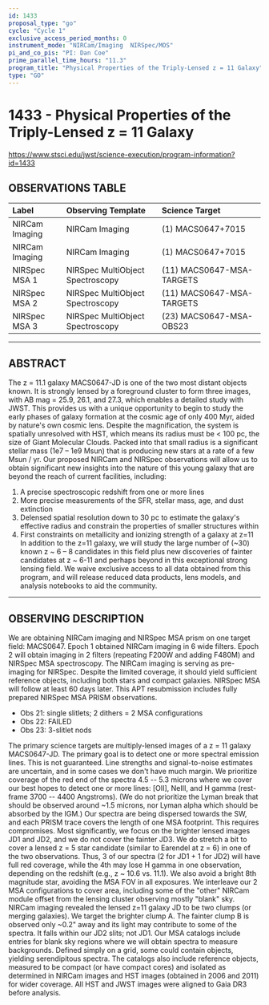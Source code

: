 ```yaml
---
id: 1433
proposal_type: "go"
cycle: "Cycle 1"
exclusive_access_period_months: 0
instrument_mode: "NIRCam/Imaging  NIRSpec/MOS"
pi_and_co_pis: "PI: Dan Coe"
prime_parallel_time_hours: "11.3"
program_title: "Physical Properties of the Triply-Lensed z = 11 Galaxy"
type: "GO"
---
```

# 1433 - Physical Properties of the Triply-Lensed z = 11 Galaxy
https://www.stsci.edu/jwst/science-execution/program-information?id=1433
## OBSERVATIONS TABLE
| Label                  | Observing Template              | Science Target             |
| :--------------------- | :------------------------------ | :------------------------- |
| NIRCam Imaging         | NIRCam Imaging                  | (1) MACS0647+7015          |
| NIRCam Imaging         | NIRCam Imaging                  | (1) MACS0647+7015          |
| NIRSpec MSA 1          | NIRSpec MultiObject Spectroscopy | (11) MACS0647-MSA-TARGETS  |
| NIRSpec MSA 2          | NIRSpec MultiObject Spectroscopy | (11) MACS0647-MSA-TARGETS  |
| NIRSpec MSA 3          | NIRSpec MultiObject Spectroscopy | (23) MACS0647-MSA-OBS23    |

---

## ABSTRACT

The z = 11.1 galaxy MACS0647-JD is one of the two most distant objects known. It is strongly lensed by a foreground cluster to form three images, with AB mag = 25.9, 26.1, and 27.3, which enables a detailed study with JWST. This provides us with a unique opportunity to begin to study the early phases of galaxy formation at the cosmic age of only 400 Myr, aided by nature's own cosmic lens. Despite the magnification, the system is spatially unresolved with HST, which means its radius must be < 100 pc, the size of Giant Molecular Clouds. Packed into that small radius is a significant stellar mass (1e7 – 1e9 Msun) that is producing new stars at a rate of a few Msun / yr. Our proposed NIRCam and NIRSpec observations will allow us to obtain significant new insights into the nature of this young galaxy that are beyond the reach of current facilities, including:
1) A precise spectroscopic redshift from one or more lines
2) More precise measurements of the SFR, stellar mass, age, and dust extinction
3) Delensed spatial resolution down to 30 pc to estimate the galaxy's effective radius and constrain the properties of smaller structures within
4) First constraints on metallicity and ionizing strength of a galaxy at z=11
In addition to the z=11 galaxy, we will study the large number of (~30) known z ~ 6 – 8 candidates in this field plus new discoveries of fainter candidates at z ~ 6-11 and perhaps beyond in this exceptional strong lensing field. We waive exclusive access to all data obtained from this program, and will release reduced data products, lens models, and analysis notebooks to aid the community.

---

## OBSERVING DESCRIPTION

We are obtaining NIRCam imaging and NIRSpec MSA prism on one target field: MACS0647. Epoch 1 obtained NIRCam imaging in 6 wide filters. Epoch 2 will obtain imaging in 2 filters (repeating F200W and adding F480M) and NIRSpec MSA spectroscopy.
The NIRCam imaging is serving as pre-imaging for NIRSpec. Despite the limited coverage, it should yield sufficient reference objects, including both stars and compact galaxies. NIRSpec MSA will follow at least 60 days later.
This APT resubmission includes fully prepared NIRSpec MSA PRISM observations.
- Obs 21: single slitlets; 2 dithers = 2 MSA configurations
- Obs 22: FAILED
- Obs 23: 3-slitlet nods

The primary science targets are multiply-lensed images of a z = 11 galaxy MACS0647-JD. The primary goal is to detect one or more spectral emission lines. This is not guaranteed. Line strengths and signal-to-noise estimates are uncertain, and in some cases we don't have much margin.
We prioritize coverage of the red end of the spectra 4.5 -- 5.3 microns where we cover our best hopes to detect one or more lines: [OII], NeIII, and H gamma (rest-frame 3700 -- 4400 Angstroms). (We do not prioritize the Lyman break that should be observed around ~1.5 microns, nor Lyman alpha which should be absorbed by the IGM.) Our spectra are being dispersed towards the SW, and each PRISM trace covers the length of one MSA footprint.
This requires compromises. Most significantly, we focus on the brighter lensed images JD1 and JD2, and we do not cover the fainter JD3. We do stretch a bit to cover a lensed z = 5 star candidate (similar to Earendel at z = 6) in one of the two observations. Thus, 3 of our spectra (2 for JD1 + 1 for JD2) will have full red coverage, while the 4th may lose H gamma in one observation, depending on the redshift (e.g., z ~ 10.6 vs. 11.1).
We also avoid a bright 8th magnitude star, avoiding the MSA FOV in all exposures. We interleave our 2 MSA configurations to cover area, including some of the "other" NIRCam module offset from the lensing cluster observing mostly "blank" sky.
NIRCam imaging revealed the lensed z=11 galaxy JD to be two clumps (or merging galaxies). We target the brighter clump A. The fainter clump B is observed only ~0.2" away and its light may contribute to some of the spectra. It falls within our JD2 slits; not JD1.
Our MSA catalogs include entries for blank sky regions where we will obtain spectra to measure backgrounds. Defined simply on a grid, some could contain objects, yielding serendipitous spectra.
The catalogs also include reference objects, measured to be compact (or have compact cores) and isolated as determined in NIRCam images and HST images (obtained in 2006 and 2011) for wider coverage. All HST and JWST images were aligned to Gaia DR3 before analysis.